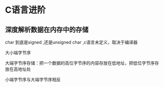 # C语言进阶

## 深度解析数据在内存中的存储



char 到底是signed ,还是unsigned char ,c语言未定义，取决于编译器

大小端字节序

大端字节序存储：把一个数据的高位字节序的内容存放在低地址，把低位字节序存放在高地址处

小端字节序与大端字节序相反